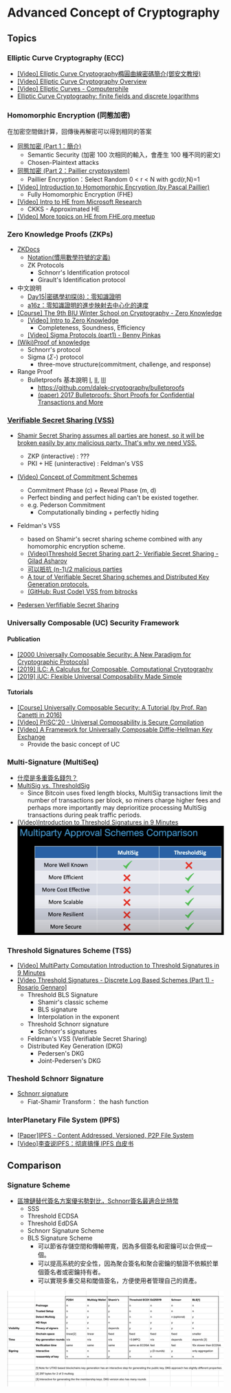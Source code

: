 # Advanced Concept of Cryptography

## Topics

### Elliptic Curve Cryptography (ECC)

- [[Video] Elliptic Curve Cryptography橢圓曲線密碼簡介(鄧安文教授)](https://www.youtube.com/watch?v=3FUyGjH_FZ0&list=PLYRlUBnWnd5JdDFEGi4VO8gZyAQfX9P4I&index=3)
- [[Video] Elliptic Curve Cryptography Overview](https://www.youtube.com/watch?v=dCvB-mhkT0w)
- [[Video] Elliptic Curves - Computerphile](https://www.youtube.com/watch?v=NF1pwjL9-DE)
- [Elliptic Curve Cryptography: finite fields and discrete logarithms](https://andrea.corbellini.name/2015/05/23/elliptic-curve-cryptography-finite-fields-and-discrete-logarithms/)

### Homomorphic Encryption (同態加密)

在加密空間做計算，回傳後再解密可以得到相同的答案

- [同態加密 (Part 1：簡介)](https://blog.amis.com/%E5%90%8C%E6%85%8B%E5%8A%A0%E5%AF%86-part-1-%E7%B0%A1%E4%BB%8B-c46281304fd7)
  - Semantic Security (加密 100 次相同的輸入，會產生 100 種不同的密文)
  - Chosen-Plaintext attacks
- [同態加密 (Part 2：Paillier cryptosystem)](https://blog.amis.com/%E5%90%8C%E6%85%8B%E5%8A%A0%E5%AF%86-part-2-paillier-cryptosystem-bd96af29da0e)
  - Paillier Encryption：Select Random 0 < r < N with gcd(r,N)=1
- [[Video] Introduction to Homomorphic Encryption (by Pascal Paillier)](https://www.youtube.com/watch?v=umqz7kKWxyw)
  - Fully Homomorphic Encryption (FHE)
- [[Video] Intro to HE from Microsoft Research](https://www.youtube.com/watch?v=SEBdYXxijSo&list=RDLVSEBdYXxijSo&start_radio=1&rv=SEBdYXxijSo&t=72)
  - CKKS - Approximated HE
- [[Video] More topics on HE from FHE.org meetup](https://www.youtube.com/playlist?list=PLnbmMskCVh1chnSM8Jjy6Nk3IH6fpn7MM)

### Zero Knowledge Proofs (ZKPs)

- [ZKDocs](https://www.zkdocs.com/)
  - [Notation(慣用數學符號的定義)](https://www.zkdocs.com/docs/zkdocs/notation/)
  - ZK Protocols
    - Schnorr's Identification protocol
    - Girault's Identification protocol
- 中文說明
  - [Day15|密碼學初探(8)：零知識證明](https://ithelp.ithome.com.tw/articles/10215110)
  - [a16z：零知識證明的進步映射去中心化的速度](https://zombit.info/a16z-advances-in-zero-knowledge-proofs/)
- [[Course] The 9th BIU Winter School on Cryptography - Zero Knowledge](https://www.youtube.com/playlist?list=PL8Vt-7cSFnw29cLUVqAIuMlg1QJ-szV0K)
  - [[Video] Intro to Zero Knowledge](https://www.youtube.com/watch?v=6uGimDYZPMw)
    - Completeness, Soundness, Efficiency
  - [[Video] Sigma Protocols (part1) - Benny Pinkas](https://www.youtube.com/watch?v=XT1Pad0DM24&list=PL8Vt-7cSFnw29cLUVqAIuMlg1QJ-szV0K&index=11)
- [(Wiki)Proof of knowledge](https://en.wikipedia.org/wiki/Proof_of_knowledge)
  - Schnorr's protocol
  - Sigma ($\Sigma$-) protocol
    - three-move structure(commitment, challenge, and response)
- Range Proof
  - Bulletproofs 基本說明 [I](https://www.8btc.com/article/530155), [II](https://www.8btc.com/media/532874), [III](https://zhuanlan.zhihu.com/p/97676457)
    - https://github.com/dalek-cryptography/bulletproofs
    - [(paper) 2017 Bulletproofs: Short Proofs for Confidential Transactions and More](https://web.stanford.edu/~buenz/pubs/bulletproofs.pdf)

### [Verifiable Secret Sharing (VSS)](https://en.wikipedia.org/wiki/Verifiable_secret_sharing)

- [Shamir Secret Sharing assumes all parties are honest, so it will be broken easily by any malicious party. That's why we need VSS.](https://zhuanlan.zhihu.com/p/149071853)
  - ZKP (interactive) : ???
  - PKI + HE (uninteractive) : Feldman's VSS
- [(Video) Concept of Commitment Schemes](https://www.youtube.com/watch?v=4w_b8Msxy14)
  - Commitment Phase (c) + Reveal Phase (m, d)
  - Perfect binding and perfect hiding can't be existed together.
  - e.g. Pederson Commitment
    - Computationally binding + perfectly hiding
  
- Feldman's VSS
  - based on Shamir's secret sharing scheme combined with any homomorphic encryption scheme.
  - [(Video)Threshold Secret Sharing part 2- Verifiable Secret Sharing - Gilad Asharov](https://youtu.be/Qm4EgaNDLK4?t=1781)
  - [可以扺抗 (n-1)/2 malicious parties](https://zhuanlan.zhihu.com/p/149071853)
  - [A tour of Verifiable Secret Sharing schemes and Distributed Key Generation protocols.](https://medium.com/nethermind-eth/a-tour-of-verifiable-secret-sharing-schemes-and-distributed-key-generation-protocols-3c814e0d47e1)
  - [(GitHub: Rust Code) VSS from bitrocks](https://github.com/bitrocks/verifiable-secret-sharing)
- [Pedersen Verfifiable Secret Sharing](https://medium.com/asecuritysite-when-bob-met-alice/pedersen-verifiable-secret-shares-pvss-commitments-and-spotting-a-bad-dealer-a54364d24d6f)
  
### Universally Composable (UC) Security Framework

#### Publication

- [[2000 Universally Composable Security: A New Paradigm for Cryptographic Protocols]](https://eprint.iacr.org/2000/067.pdf)
- [[2019] ILC: A Calculus for Composable, Computational Cryptography](https://eprint.iacr.org/2019/402.pdf)
- [[2019] iUC: Flexible Universal Composability Made Simple](https://eprint.iacr.org/2019/1073.pdf)

#### Tutorials

- [[Course] Universally Composable Security: A Tutorial (by Prof. Ran Canetti in 2016)](https://www.youtube.com/playlist?list=PLqc9MPlwib9nSuyH4oUIwPsyDiZ4bwuEE)
- [[Video] PriSC'20 - Universal Composability is Secure Compilation](https://www.youtube.com/watch?v=rpZTL9fxwfw)
- [[Video] A Framework for Universally Composable Diffie-Hellman Key Exchange](https://www.youtube.com/watch?v=hxNYnaJQsyM)
  - Provide the basic concept of UC
  
### Multi-Signature (MultiSeq)

- [什麼是多重簽名錢包？](https://academy.binance.com/zt/articles/what-is-a-multisig-wallet)
- [MultiSig vs. ThresholdSig](https://sepior.com/blog/2019/4/4/are-threshold-signatures-really-more-secure-thannbspmultisignbsp)
  - Since Bitcoin uses fixed length blocks, MultiSig transactions limit the number of transactions per block, so miners charge higher fees and perhaps more importantly may deprioritize processing MultiSig transactions during peak traffic periods.
- [(Video)Introduction to Threshold Signatures in 9 Minutes](https://www.youtube.com/watch?v=4DFfZovCBB0)
![multisig_thresholdsig](/img/multisig_thresholdsig.png)

### Threshold Signatures Scheme (TSS)

- [[Video] MultiParty Computation Introduction to Threshold Signatures in 9 Minutes](https://www.youtube.com/watch?v=4DFfZovCBB0)
- [[Video Threshold Signatures - Discrete Log Based Schemes (Part 1) - Rosario Gennaro]](https://www.youtube.com/watch?v=Tz3-ZBXxraI)
  - Threshold BLS Signature
    - Shamir's classic scheme
    - BLS signature
    - Interpolation in the exponent
  - Threshold Schnorr signature
    - Schnorr's signatures
  - Feldman's VSS (Verifiable Secret Sharing)
  - Distributed Key Generation (DKG)
    - Pedersen's DKG
    - Joint-Pedersen's DKG

### Theshold Schnorr Signature

- [Schnorr signature](https://www.youtube.com/watch?v=r9hJiDrtukI)
  - Fiat-Shamir Transform： the hash function

### InterPlanetary File System (IPFS)

- [[Paper]IPFS - Content Addressed, Versioned, P2P File System](https://arxiv.org/abs/1407.3561)
- [[Video]李查说IPFS：彻底搞懂 IPFS 白皮书](https://www.youtube.com/watch?v=cIJVg19RSsQ)

## Comparison

### Signature Scheme

- [區塊鏈替代簽名方案優劣勢對比，Schnorr簽名最適合比特幣](https://www.8btc.com/article/359451)
  - SSS
  - Threshold ECDSA
  - Threshold EdDSA
  - Schnorr Signature Scheme
  - BLS Signature Scheme
    - 可以節省存儲空間和傳輸帶寬，因為多個簽名和密鑰可以合併成一個。
    - 可以提高系統的安全性，因為聚合簽名和聚合密鑰的驗證不依賴於單個簽名者或密鑰持有者。
    - 可以實現多重交易和閾值簽名，方便使用者管理自己的資產。

![Comparison on Signature Scheme](/img/signature_scheme_comparison.png)
